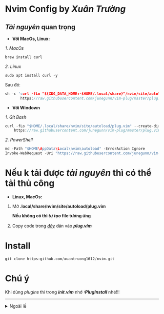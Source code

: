 # Nvim Config by *Xuân Trường*
## *Tài nguyên* quan trọng
- **Với MacOs, Linux:**

*1. MacOs*
```c
brew install curl
```
*2. Linux*
```c
sudo apt install curl -y
```
Sau đó:
```c
sh -c 'curl -fLo "${XDG_DATA_HOME:-$HOME/.local/share}"/nvim/site/autoload/plug.vim --create-dirs \
       https://raw.githubusercontent.com/junegunn/vim-plug/master/plug.vim'
```
- **Với Windown**

*1. Git Bash*
```c
curl -fLo "$HOME/.local/share/nvim/site/autoload/plug.vim" --create-dirs \
    https://raw.githubusercontent.com/junegunn/vim-plug/master/plug.vim
```
*2. PowerShell*
```c
md -Path "$HOME\AppData\Local\nvim\autoload" -ErrorAction Ignore
Invoke-WebRequest -Uri "https://raw.githubusercontent.com/junegunn/vim-plug/master/plug.vim" -OutFile "$HOME\AppData\Local\nvim\autoload\plug.vim"
```
# Nếu k tải được *tài nguyên* thì có thể tải thủ công
- **Linux, MacOs:**

 1. Mở **.local/share/nvim/site/autoload/plug.vim**
 
    **Nếu không có thì ***tự tạo*** file tương ứng**
    
 2. Copy code trong [*đây*](https://raw.githubusercontent.com/junegunn/vim-plug/master/plug.vim) dán vào ***plug.vim***
ㅤㅤㅤㅤㅤㅤㅤㅤㅤ

# Install
```c
git clone https:github.com/xuantruong1612/nvim.git
```

# Chú ý
Khi dùng *plugins* thì trong ***init.vim*** nhớ ***:PlugInstall*** nhé!!!

---
<details>ㅤㅤㅤㅤㅤㅤㅤㅤ
<summary>Ngoài lề</summary>
<p align="left">1. Luôn upgrade nvim nên có nhiều commit nhé!!!
<p align="left">2. Đây là tôi build nên bạn có thể chỉnh sửa để phù hợp.
<p align="left">3. Tôn trọng bản quyền.
</details>
